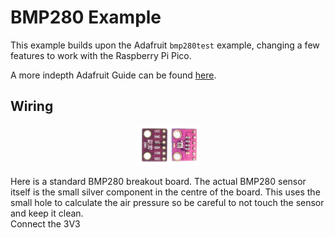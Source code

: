 # BMP280 Example

This example builds upon the Adafruit `bmp280test` example, changing a few features to work with the Raspberry Pi Pico.

A more indepth Adafruit Guide can be found [here](https://learn.adafruit.com/adafruit-bmp280-barometric-pressure-plus-temperature-sensor-breakout/overview).

## Wiring

<p align="center">
<img src="https://github.com/PerytonSpace/tilly-sat/blob/main/assets/img/sensors/bmp280.jpg" width = 20% height = 20%>
</p>
Here is a standard BMP280 breakout board. The actual BMP280 sensor itself is the small silver component in the centre of the board. This uses the small hole to calculate the air pressure so be careful to not touch the sensor and keep it clean.

<br>
Connect the 3V3